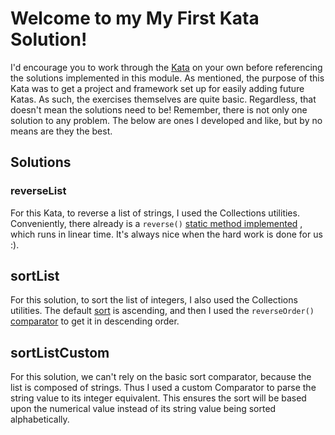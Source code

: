 # Welcome to my My First Kata Solution!

I'd encourage you to work through the [Kata](my-first-kata/README.md) on your own before referencing the solutions 
implemented in this module.  As mentioned, the purpose of this Kata was to get a project and framework set up for easily 
adding future Katas.  As such, the exercises themselves are quite basic.  Regardless, that doesn't mean the solutions
need to be!  Remember, there is not only one solution to any problem.  The below are ones I developed and like, but
by no means are they the best.

## Solutions

### reverseList
For this Kata, to reverse a list of strings, I used the Collections utilities.  Conveniently, there already is a `reverse()`
[static method implemented](https://docs.oracle.com/javase/7/docs/api/java/util/Collections.html#reverse(java.util.List))
, which runs in linear time.  It's always nice when the hard work is done for us :).

## sortList
For this solution, to sort the list of integers, I also used the Collections utilities.  The default 
[sort](https://docs.oracle.com/javase/7/docs/api/java/util/Collections.html#sort(java.util.List))
is ascending, and 
then I used the `reverseOrder()` [comparator](https://docs.oracle.com/javase/7/docs/api/java/util/Collections.html#reverseOrder())
to get it in descending order.

## sortListCustom
For this solution, we can't rely on the basic sort comparator, because the list is composed of strings.  Thus I used a 
custom Comparator to parse the string value to its integer equivalent.  This ensures the sort will be based upon the 
numerical value instead of its string value being sorted alphabetically.